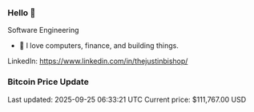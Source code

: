 ### Hello 🤙  

Software Engineering

- 🔭 I love computers, finance, and building things.
  
LinkedIn: https://www.linkedin.com/in/thejustinbishop/  

















































































































































































































































































































































































































































































































































































































































































































































































































































































































































































































































































































































### Bitcoin Price Update
Last updated: 2025-09-25 06:33:21 UTC
Current price: $111,767.00 USD
